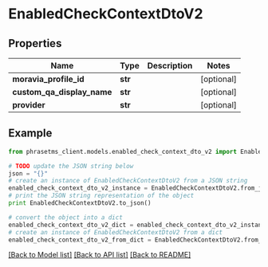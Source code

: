 # EnabledCheckContextDtoV2

## Properties

| Name                       | Type    | Description | Notes      |
| -------------------------- | ------- | ----------- | ---------- |
| **moravia_profile_id**     | **str** |             | [optional] |
| **custom_qa_display_name** | **str** |             | [optional] |
| **provider**               | **str** |             | [optional] |

## Example

```python
from phrasetms_client.models.enabled_check_context_dto_v2 import EnabledCheckContextDtoV2

# TODO update the JSON string below
json = "{}"
# create an instance of EnabledCheckContextDtoV2 from a JSON string
enabled_check_context_dto_v2_instance = EnabledCheckContextDtoV2.from_json(json)
# print the JSON string representation of the object
print EnabledCheckContextDtoV2.to_json()

# convert the object into a dict
enabled_check_context_dto_v2_dict = enabled_check_context_dto_v2_instance.to_dict()
# create an instance of EnabledCheckContextDtoV2 from a dict
enabled_check_context_dto_v2_from_dict = EnabledCheckContextDtoV2.from_dict(enabled_check_context_dto_v2_dict)
```

[[Back to Model list]](../README.md#documentation-for-models) [[Back to API list]](../README.md#documentation-for-api-endpoints) [[Back to README]](../README.md)
